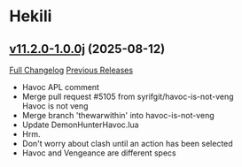# Hekili

## [v11.2.0-1.0.0j](https://github.com/Hekili/hekili/tree/v11.2.0-1.0.0j) (2025-08-12)
[Full Changelog](https://github.com/Hekili/hekili/compare/v11.2.0-1.0.0i...v11.2.0-1.0.0j) [Previous Releases](https://github.com/Hekili/hekili/releases)

- Havoc APL comment  
- Merge pull request #5105 from syrifgit/havoc-is-not-veng  
    Havoc is not veng  
- Merge branch 'thewarwithin' into havoc-is-not-veng  
- Update DemonHunterHavoc.lua  
- Hrm.  
- Don't worry about clash until an action has been selected  
- Havoc and Vengeance are different specs  
